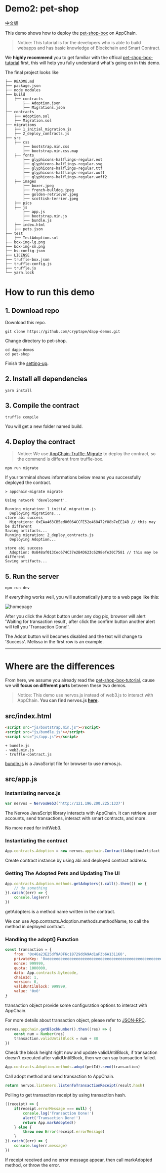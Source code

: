 # Demo2: pet-shop

[中文版](doc/zh/README_zh.md)

This demo shows how to deploy the [pet-shop-box](https://github.com/truffle-box/pet-shop-box) on AppChain.

> Notice: This tutorial is for the developers who is able to build webapps and has basic knowledge of Blockchain and Smart Contract.

We **highly recommend** you to get familiar with the offical [pet-shop-box-tutorial](https://truffleframework.com/tutorials/pet-shop) first, this will help you fully understand what's going on in this demo.

The final project looks like

```shell
├── README.md
├── package.json
├── node_modules
├── build
│   ├── contracts
│       ├── Adoption.json
│       ├── Migrations.json
├── contracts
│   ├── Adoption.sol
│   ├── Migration.sol
├── migrations
│   ├── 1_initial_migration.js
│   ├── 2_deploy_contracts.js
├── src
│   ├── css
│       ├── bootstrap.min.css
│       ├── bootstrap.min.css.map
│   ├── fonts
│       ├── glyphicons-halflings-regular.eot
│       ├── glyphicons-halflings-regular.svg
│       ├── glyphicons-halflings-regular.ttf
│       ├── glyphicons-halflings-regular.woff
│       ├── glyphicons-halflings-regular.woff2
│   ├── images
│       ├── boxer.jpeg
│       ├── french-bulldog.jpeg
│       ├── golden-retriever.jpeg
│       ├── scottish-terrier.jpeg
│   ├── pics
│   ├── js
│       ├── app.js
│       ├── bootstrap.min.js
│       ├── bundle.js
│   ├── index.html
│   ├── pets.json
├── test
│   ├── TestAdoption.sol
├── box-img-lg.png
├── box-img-sm.png
├── bs-config-json
├── LICENSE
├── truffle-box.json
├── truffle-config.js
├── truffle.js
└── yarn.lock
```

# How to run this demo

## 1. Download repo
Download this repo.

```shell
git clone https://github.com/cryptape/dapp-demos.git
```
Change directory to pet-shop.

```shell
cd dapp-demos
cd pet-shop
```

Finish the [setting-up](https://truffleframework.com/tutorials/pet-shop#setting-up-the-development-environment).

## 2. Install all dependencies

```shell
yarn install
```
## 3. Compile the contract

```shell
truffle compile
```

You will get a new folder named build.

## 4. Deploy the contract
> Notice: We use [AppChain-Truffle-Migrate](https://github.com/cryptape/appchain-truffle-migrate) to deploy the contract, so the commend is different from truffle-box.

```shell
npm run migrate
```
If your terminal shows informations below means you successfully deployed the contract.

```shell
> appchain-migrate migrate

Using network 'development'.

Running migration: 1_initial_migration.js
  Deploying Migrations...
store abi success
  Migrations: 0xEAa463CB5ed86064CCFE52e468472f88b7eEE24B // this may be different
Saving artifacts...
Running migration: 2_deploy_contracts.js
  Deploying Adoption...

store abi success
  Adoption: 0xB48af013Cec674C37e2B4D623c6298efe30C7581 // this may be different
Saving artifacts...
```

## 5. Run the server

```shell
npm run dev
```
If everything works well, you will automatically jump to a web page like this:

![homepage](src/pics/homepage.png)

After you click the Adopt button under any dog pic, browser will alert 'Waiting for transaction result', after click the confirm button another alert will tell you 'Transaction Done!'.

The Adopt button will becomes disabled and the text will change to 'Success'. Melissa in the first row is an example.

---
# Where are the differences

From here, we assume you already read the [pet-shop-box-tutorial](https://truffleframework.com/tutorials/pet-shop), cause we will **focus on different parts** between these two demos.

> Notice: This demo use nervos.js instead of web3.js to interact with AppChain. **You can find nervos.js [here](https://github.com/cryptape/nervos.js/tree/develop/packages/nervos-chain).**

## src/index.html

```html
<script src="js/bootstrap.min.js"></script>
<script src="js/bundle.js"></script>
<script src="js/app.js"></script>
```

```
+ bundle.js
- web3.min.js
- truffle-contract.js
```
[bundle.js](src/js/bundle.js) is a JavaScript file for browser to use nervos.js.

## src/app.js


### Instantiating nervos.js

```js
var nervos = NervosWeb3('http://121.196.200.225:1337')
```

The Nervos JavaScript library interacts with AppChain. It can retrieve user accounts, send transactions, interact with smart contracts, and more.

No more need for initWeb3.

### Instantiating the contract

```js
App.contracts.Adoption = new nervos.appchain.Contract(AdoptionArtifact.abi, contract_address)
```

Create contract instance by using abi and deployed contract address.

### Getting The Adopted Pets and Updating The UI

```js
App.contracts.Adoption.methods.getAdopters().call().then(() => {
    // do something
}).catch((err) => {
    console.log(err)
})
```
getAdopters is a method name written in the contract.

We can use App.contracts.Adoption.methods.methodName, to call the method in deployed contract.

### Handling the adopt() Function

```js
const transaction = {
    from: '0x46a23E25df9A0F6c18729ddA9Ad1aF3b6A131160',
    privateKey: '0xeeeeeeeeeeeeeeeeeeeeeeeeeeeeeeeeeeeeeeeeeeeeeeeeeeeeeeeeeeeeeeee',
    nonce: 999999,
    quota: 1000000,
    data: App.contracts.bytecode,
    chainId: 1,
    version: 0,
    validUntilBlock: 999999,
    value: '0x0'
}
```
transaction object provide some configuration options to interact with AppChain.

For more details about transaction object, please refer to [JSON-RPC](https://docs.nervos.org/cita/#/rpc_guide/rpc).

```js
nervos.appchain.getBlockNumber().then((res) => {
    const num = Number(res)
    transaction.validUntilBlock = num + 88
})
```

Check the block height right now and update validUntilBlock, if transaction doesn't executed after validUntilBlock, then we can say transaction failed.

```js
App.contracts.Adoption.methods.adopt(petId).send(transaction)
```
Call adopt method and send transaction to AppChain.

```js
return nervos.listeners.listenToTransactionReceipt(result.hash)
```
Polling to get transaction receipt by using transaction hash.

```js
((receipt) => {
    if(receipt.errorMessage === null) {
        console.log('Transaction Done!')
        alert('Transaction Done!')
        return App.markAdopted()
    } else {
        throw new Error(receipt.errorMessage)
    }
}).catch((err) => {
    console.log(err.message)
})
```
If receipt received and no error message appear, then call markAdopted method, or throw the error.
